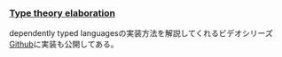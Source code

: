 ### [Type theory elaboration](https://www.youtube.com/playlist?list=PL2ZpyLROj5FOt99f_KCxARvd1hDqKns5b)

dependently typed languagesの実装方法を解説してくれるビデオシリーズ
[Github](https://github.com/AndrasKovacs/elaboration-zoo)に実装も公開してある。

